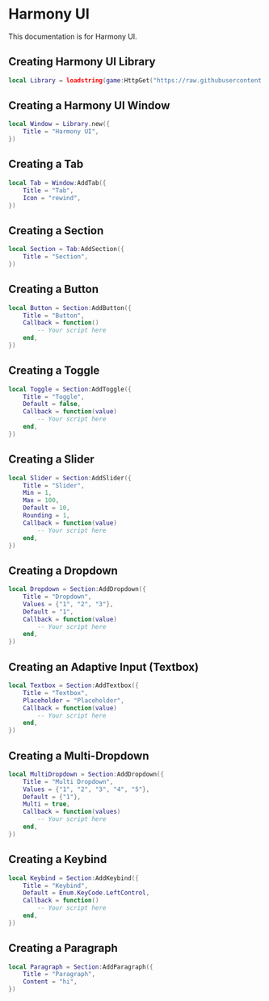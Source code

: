# Harmony UI
This documentation is for Harmony UI.

## Creating Harmony UI Library
```lua
local Library = loadstring(game:HttpGet("https://raw.githubusercontent.com/RileyBeeRBLX6/UI-Library/refs/heads/main/Harmony/init.luau"))()
```

## Creating a Harmony UI Window
```lua
local Window = Library.new({
    Title = "Harmony UI",
})
```

## Creating a Tab
```lua
local Tab = Window:AddTab({
    Title = "Tab",
    Icon = "rewind",
})
```

## Creating a Section
```lua
local Section = Tab:AddSection({
    Title = "Section",
})
```

## Creating a Button
```lua
local Button = Section:AddButton({
    Title = "Button",
    Callback = function()
        -- Your script here
    end,
})
```

## Creating a Toggle
```lua
local Toggle = Section:AddToggle({
    Title = "Toggle",
    Default = false,
    Callback = function(value)
        -- Your script here
    end,
})
```

## Creating a Slider
```lua
local Slider = Section:AddSlider({
    Title = "Slider",
    Min = 1,
    Max = 100,
    Default = 10,
    Rounding = 1,
    Callback = function(value)
        -- Your script here
    end,
})
```

## Creating a Dropdown
```lua
local Dropdown = Section:AddDropdown({
    Title = "Dropdown",
    Values = {"1", "2", "3"},
    Default = "1",
    Callback = function(value)
        -- Your script here
    end,
})
```

## Creating an Adaptive Input (Textbox)
```lua
local Textbox = Section:AddTextbox({
    Title = "Textbox",
    Placeholder = "Placeholder",
    Callback = function(value)
        -- Your script here
    end,
})
```

## Creating a Multi-Dropdown
```lua
local MultiDropdown = Section:AddDropdown({
    Title = "Multi Dropdown",
    Values = {"1", "2", "3", "4", "5"},
    Default = {"1"},
    Multi = true,
    Callback = function(values)
        -- Your script here
    end,
})
```

## Creating a Keybind
```lua
local Keybind = Section:AddKeybind({
    Title = "Keybind",
    Default = Enum.KeyCode.LeftControl,
    Callback = function()
        -- Your script here
    end,
})
```

## Creating a Paragraph
```lua
local Paragraph = Section:AddParagraph({
    Title = "Paragraph",
    Content = "hi",
})
```
